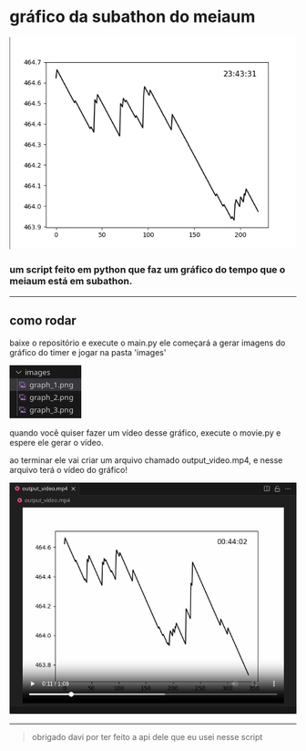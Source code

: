# gráfico da subathon do meiaum
![](/imgs/img1.png)

### um script feito em python que faz um gráfico do tempo que o meiaum está em subathon.
---
## como rodar

baixe o repositório e execute o main.py
ele começará a gerar imagens do gráfico do timer e jogar na pasta 'images'

![](/imgs/img2.png)

quando você quiser fazer um vídeo desse gráfico, execute o movie.py e espere ele gerar o vídeo.

ao terminar ele vai criar um arquivo chamado output_video.mp4, e nesse arquivo terá o vídeo do gráfico!

![](/imgs/img3.png)

---
> obrigado davi por ter feito a api dele que eu usei nesse script
